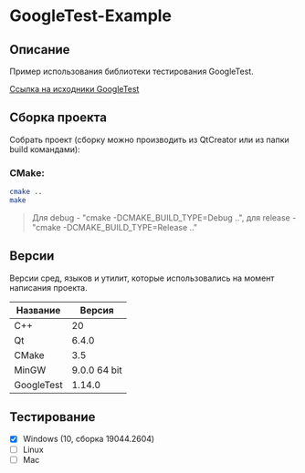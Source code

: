 # GoogleTest-Example

## Описание

Пример использования библиотеки тестирования GoogleTest.

[Ссылка на исходники GoogleTest](https://github.com/google/googletest "GoogleTest")

## Сборка проекта

Собрать проект (cборку можно производить из QtCreator или из папки build командами):

### CMake:

```bash
cmake ..
make
```
> Для debug - "cmake -DCMAKE_BUILD_TYPE=Debug ..", для release - "cmake -DCMAKE_BUILD_TYPE=Release .."

## Версии

Версии сред, языков и утилит, которые использовались на момент написания проекта.

| Название   | Версия               |
| -----------|----------------------|
| C++        | 20                   |
| Qt         | 6.4.0                |
| CMake      | 3.5                  |
| MinGW      | 9.0.0 64 bit         |
| GoogleTest | 1.14.0               |

## Тестирование

- [x] Windows (10, сборка 19044.2604)
- [ ] Linux
- [ ] Mac
